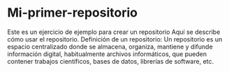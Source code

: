 # Mi-primer-repositorio
Este es un ejercicio de ejemplo para crear un repositorio
Aquí se describe cómo usar el repositorio.
Definición de un repositorio: Un repositorio es un espacio centralizado donde se almacena, organiza, mantiene y difunde información digital, habitualmente archivos informáticos, que pueden contener trabajos científicos, bases de datos, librerías de software, etc.
